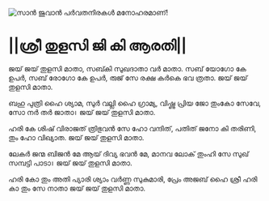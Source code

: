 ![സാൻ ജുവാൻ പർവതനിരകൾ മനോഹരമാണ്!](lib/assets/images/artis/img.png "San Juan Mountains")

# ||ശ്രീ തുളസി ജി കി ആരതി||

ജയ് ജയ് തുളസി മാതാ, സബ്കി സുഖദാതാ വർ മാതാ.
സബ് യോഗോ കേ ഉപർ, സബ് രോഗോ കേ ഉപർ,
രുജ് സേ രക്ഷ കർകെ ഭവ ത്രതാ.
ജയ് ജയ് തുളസി മാതാ.

ബഹു പുത്രി ഹൈ ശ്യാമ, സുർ വല്ലി ഹൈ ഗ്രാമ്യ,
വിഷ്ണു പ്രിയ ജോ തുംകോ സേവേ, സോ നർ തർ ജാതാ।
ജയ് ജയ് തുളസി മാതാ.

ഹരി കേ ശിഷ് വിരാജത് ത്രിഭുവൻ സേ ഹോ വന്ദിത്,
പതിത് ജനോ കി തരിണി, തും ഹോ വിഖ്യാത.
ജയ് ജയ് തുളസി മാതാ.

ലേകർ ജന്മ ബിജൻ മേ ആയ് ദിവ്യ ഭവൻ മേ,
മാനവ ലോക് തുംഹി സേ സുഖ് സമ്പട്ടി പാടാ।
ജയ് ജയ് തുളസി മാതാ.

ഹരി കോ തും അതി പ്യാരി ശ്യാം വർണ്ണ സുകുമാരി,
പ്രേം അജബ് ഹൈ ശ്രീ ഹരി കാ തും സേ നാതാ
ജയ് ജയ് തുളസി മാതാ.